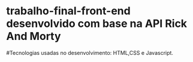 # trabalho-final-front-end desenvolvido com base na API Rick And Morty
#Tecnologias usadas no desenvolvimento: HTML,CSS e Javascript.
